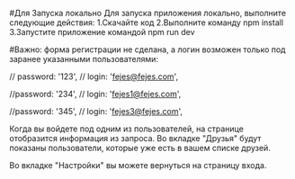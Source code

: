 #Для Запуска локально 
Для запуска приложения локально, выполните следующие действия:
1.Скачайте код
2.Выполните команду npm install
3.Запустите приложение командой npm run dev

#Важно: форма регистрации не сделана, а логин возможен только под заранее указанными пользователями:

// password: '123',
//      login: 'fejes@fejes.com',

//password: '234',
//    login: 'fejes1@fejes.com',

//password: '345',
//  login: 'fejes3@fejes.com',


Когда вы войдете под одним из пользователей, на странице отобразится информация из запроса.
Во вкладке "Друзья" будут показаны пользователи, которые уже есть в вашем списке друзей.

Во вкладке "Настройки" вы можете вернуться на страницу входа.
